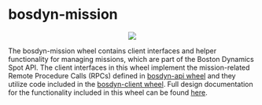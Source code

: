 <!--
Copyright (c) 2021 Boston Dynamics, Inc.  All rights reserved.

Downloading, reproducing, distributing or otherwise using the SDK Software
is subject to the terms and conditions of the Boston Dynamics Software
Development Kit License (20191101-BDSDK-SL).
-->

# bosdyn-mission

<p align="center">
<img src="https://www.bostondynamics.com/sites/default/files/2020-05/spot.png" style="max-width:50%;">
</p>

The bosdyn-mission wheel contains client interfaces and helper functionality for managing 
missions, which are part of the Boston Dynamics Spot API. The client interfaces in this wheel 
implement the mission-related Remote Procedure Calls (RPCs) defined in 
[bosdyn-api wheel](https://pypi.org/project/bosdyn-api/) and they utilize code included in the 
[bosdyn-client wheel](https://pypi.org/project/bosdyn-client/). Full design documentation for the 
functionality included in this wheel can be found 
[here](https://dev.bostondynamics.com/docs/concepts/autonomy/missions_service).
